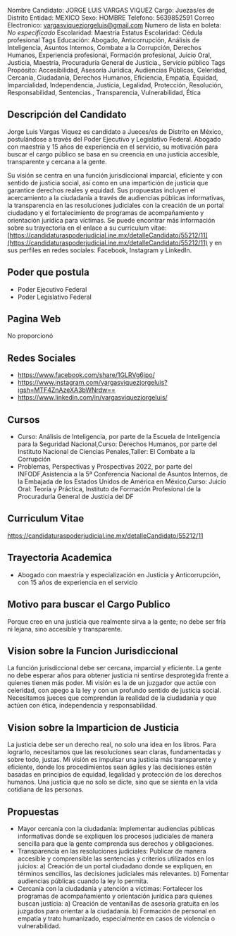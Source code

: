 Nombre Candidato: JORGE LUIS VARGAS VIQUEZ
Cargo: Juezas/es de Distrito
Entidad: MEXICO
Sexo: HOMBRE
Telefono: 5639852591
Correo Electronico: vargasviquezjorgeluis@gmail.com
Numero de lista en boleta: *No especificado*
Escolaridad: Maestría
Estatus Escolaridad: Cédula profesional
Tags Educación: Abogado, Anticorrupción, Análisis de Inteligencia, Asuntos Internos, Combate a la Corrupción, Derechos Humanos, Experiencia profesional, Formación profesional, Juicio Oral, Justicia, Maestría, Procuraduría General de Justicia., Servicio público
Tags Propósito: Accesibilidad, Asesoría Jurídica, Audiencias Públicas, Celeridad, Cercanía, Ciudadanía, Derechos Humanos, Eficiencia, Empatía, Equidad, Imparcialidad, Independencia, Justicia, Legalidad, Protección, Resolución, Responsabilidad, Sentencias., Transparencia, Vulnerabilidad, Ética


## Descripción del Candidato 

Jorge Luis Vargas Viquez es candidato a Jueces/es de Distrito en México, postulándose a través del Poder Ejecutivo y Legislativo Federal. Abogado con maestría y 15 años de experiencia en el servicio, su motivación para buscar el cargo público se basa en su creencia en una justicia accesible, transparente y cercana a la gente. 

Su visión se centra en una función jurisdiccional imparcial, eficiente y con sentido de justicia social, así como en una impartición de justicia que garantice derechos reales y equidad. Sus propuestas incluyen el acercamiento a la ciudadanía a través de audiencias públicas informativas, la transparencia en las resoluciones judiciales con la creación de un portal ciudadano y el fortalecimiento de programas de acompañamiento y orientación jurídica para víctimas. Se puede encontrar más información sobre su trayectoria en el enlace a su curriculum vitae: [https://candidaturaspoderjudicial.ine.mx/detalleCandidato/55212/11](https://candidaturaspoderjudicial.ine.mx/detalleCandidato/55212/11) y en sus perfiles en redes sociales: Facebook, Instagram y LinkedIn.


## Poder que postula

- Poder Ejecutivo Federal
- Poder Legislativo Federal


## Pagina Web

No proporcionó


## Redes Sociales

- https://www.facebook.com/share/1GLRVg6jpo/
- https://www.instagram.com/vargasviquezjorgeluis?igsh=MTF4ZnAzeXA3bWNrdw==
- https://www.linkedin.com/in/vargasviquezjorgeluis/


## Cursos

- Curso: Análisis de Inteligencia, por parte de la Escuela de Inteligencia para la Seguridad Nacional,Curso: Derechos Humanos, por parte del Instituto Nacional de Ciencias Penales,Taller: El Combate a la Corrupción
- Problemas, Perspectivas y Prospectivas 2022, por parte del INFODF,Asistencia a la 5ª Conferencia Nacional de Asuntos Internos, de la Embajada de los Estados Unidos de América en México,Curso: Juicio Oral: Teoría y Práctica, Instituto de Formación Profesional de la Procuraduría General de Justicia del DF


## Curriculum Vitae

https://candidaturaspoderjudicial.ine.mx/detalleCandidato/55212/11


## Trayectoria Academica

- Abogado con maestría y especialización en Justicia y Anticorrupción, con 15 años de experiencia en el servicio


## Motivo para buscar el Cargo Publico

Porque creo en una justicia que realmente sirva a la gente; no debe ser fría ni lejana, sino accesible y transparente.


## Vision sobre la Funcion Jurisdiccional

La función jurisdiccional debe ser cercana, imparcial y eficiente. La gente no debe esperar años para obtener justicia ni sentirse desprotegida frente a quienes tienen más poder. Mi visión es la de un juzgador que actúe con celeridad, con apego a la ley y con un profundo sentido de justicia social. Necesitamos jueces que comprendan la realidad de la ciudadanía y que actúen con ética, independencia y responsabilidad.


## Vision sobre la Imparticion de Justicia

La justicia debe ser un derecho real, no solo una idea en los libros. Para lograrlo, necesitamos que las resoluciones sean claras, fundamentadas y sobre todo, justas. Mi visión es impulsar una justicia más transparente y eficiente, donde los procedimientos sean ágiles y las decisiones estén basadas en principios de equidad, legalidad y protección de los derechos humanos. Una justicia que no solo se dicte, sino que se sienta en la vida cotidiana de las personas.


## Propuestas

- Mayor cercanía con la ciudadanía: Implementar audiencias públicas informativas donde se expliquen los procesos judiciales de manera sencilla para que la gente comprenda sus derechos y obligaciones.
- Transparencia en las resoluciones judiciales: Publicar de manera accesible y comprensible las sentencias y criterios utilizados en los juicios: a) Creación de un portal ciudadano donde se expliquen, en términos sencillos, las decisiones judiciales más relevantes. b) Fomentar audiencias públicas cuando la ley lo permita.
- Cercanía con la ciudadanía y atención a víctimas: Fortalecer los programas de acompañamiento y orientación jurídica para quienes buscan justicia: a) Creación de ventanillas de asesoría gratuita en los juzgados para orientar a la ciudadanía. b) Formación de personal en empatía y trato humanizado, especialmente en casos de violencia o vulnerabilidad.

